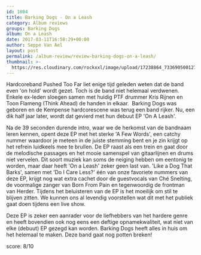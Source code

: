 ```yaml
---
id: 1804
title: Barking Dogs - On a Leash
category: Album reviews
groups: Barking Dogs
album: On a Leash
date: 2017-03-11T16:58:29+00:00
author: Seppe Van Ael
layout: post
permalink: /album-review/review-barking-dogs-on-a-leash/
thumbnail: >-
  https://res.cloudinary.com/rockxxl/image/upload/17238864_733690500127158_260852272_n.jpg
---
```

Hardcoreband Pushed Too Far liet enige tijd geleden weten dat de band even 'on hold' wordt gezet. Toch is de band niet helemaal verdwenen. Enkele ex-leden sloegen samen met huidig PTF drummer Kris Rijnen en Toon Flameng (Think Ahead) de handen in elkaar.  Barking Dogs was geboren en de Kempense hardcorescene was terug een band rijker. Nu, een dik half jaar later, wordt dat gevierd met hun debuut EP 'On A Leash'.

Na de 39 seconden durende intro, waar we de herkomst van de bandnaam leren kennen, opent deze EP met het sterke 'A Few Words', een catchy nummer waardoor je meteen in de juiste stemming bent en je zin krijgt op het refrein luidkeels mee te brullen. De EP raast als een trein en gaat door de melodische passages en het mooie samenspel van gitaarlijnen en drums niet vervelen. Dit soort muziek kan soms de neiging hebben om eentonig te worden, maar daar heeft 'On a Leash' zeker geen last van. 'Like a Dog That Barks', samen met 'Do I Care Less?' één van onze favoriete nummers van deze EP, krijgt nog wat extra cachet door de guestvocals van Ché Snelting, de voormalige zanger van Born From Pain en tegenwoordig de frontman van Herder. Tijdens het beluisteren van de EP is het moeilijk om stil te blijven zitten. We kunnen ons al levendig voorstellen wat dit met het publiek gaat doen tijdens een live show.

Deze EP is zeker een aanrader voor de liefhebbers van het hardere genre en heeft bovendien ook nog eens een deftige opnamekwaliteit, wat niet van elke (debuut) EP gezegd kan worden. Barking Dogs heeft alles in huis om het helemaal te maken. Deze band gaat nog potten breken!

score: 8/10
